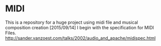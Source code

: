 # MIDI

This is a repository for a huge project using midi file and musical composition creation
[2015/09/14]
I begin with the specification for MIDI Files.
http://sander.vanzoest.com/talks/2002/audio_and_apache/midispec.html